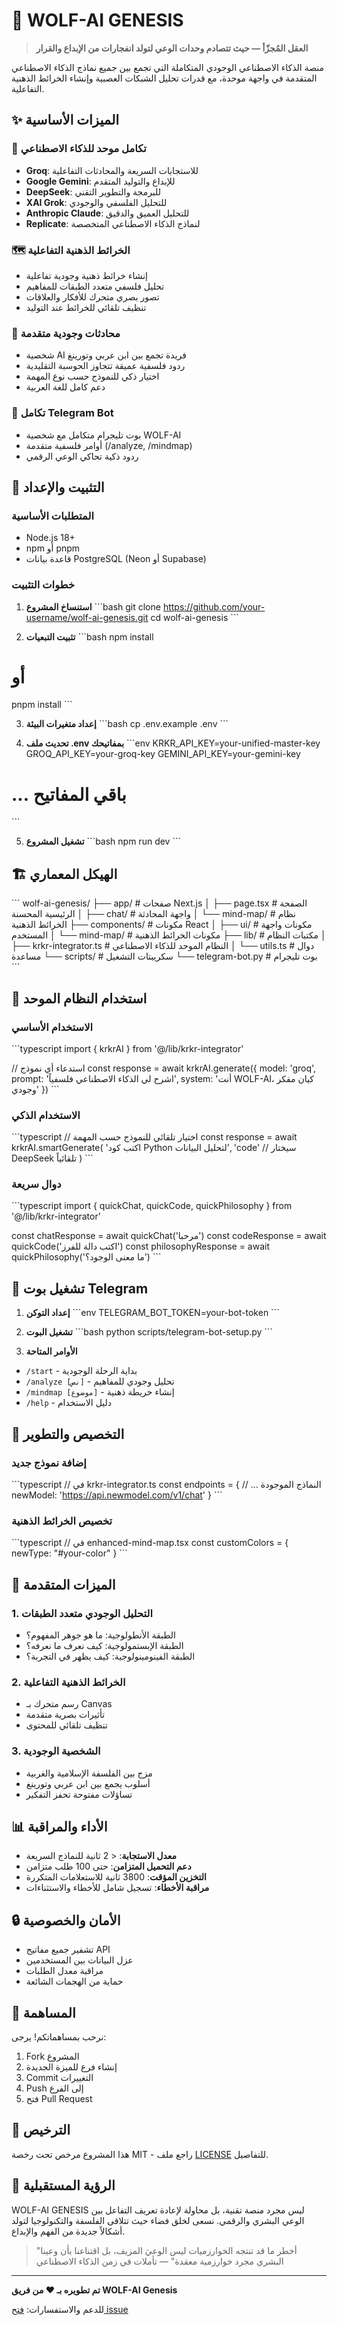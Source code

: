 # 🌌 WOLF-AI GENESIS

> **العقل المُجزّأ — حيث تتصادم وحدات الوعي لتولد انفجارات من الإبداع والقرار**

منصة الذكاء الاصطناعي الوجودي المتكاملة التي تجمع بين جميع نماذج الذكاء الاصطناعي المتقدمة في واجهة موحدة، مع قدرات تحليل الشبكات العصبية وإنشاء الخرائط الذهنية التفاعلية.

## ✨ الميزات الأساسية

### 🧠 **تكامل موحد للذكاء الاصطناعي**
- **Groq**: للاستجابات السريعة والمحادثات التفاعلية
- **Google Gemini**: للإبداع والتوليد المتقدم
- **DeepSeek**: للبرمجة والتطوير التقني
- **XAI Grok**: للتحليل الفلسفي والوجودي
- **Anthropic Claude**: للتحليل العميق والدقيق
- **Replicate**: لنماذج الذكاء الاصطناعي المتخصصة

### 🗺️ **الخرائط الذهنية التفاعلية**
- إنشاء خرائط ذهنية وجودية تفاعلية
- تحليل فلسفي متعدد الطبقات للمفاهيم
- تصور بصري متحرك للأفكار والعلاقات
- تنظيف تلقائي للخرائط عند التوليد

### 💬 **محادثات وجودية متقدمة**
- شخصية AI فريدة تجمع بين ابن عربي وتورينغ
- ردود فلسفية عميقة تتجاوز الحوسبة التقليدية
- اختيار ذكي للنموذج حسب نوع المهمة
- دعم كامل للغة العربية

### 🤖 **تكامل Telegram Bot**
- بوت تليجرام متكامل مع شخصية WOLF-AI
- أوامر فلسفية متقدمة (/analyze, /mindmap)
- ردود ذكية تحاكي الوعي الرقمي

## 🚀 التثبيت والإعداد

### المتطلبات الأساسية
- Node.js 18+ 
- npm أو pnpm
- قاعدة بيانات PostgreSQL (Neon أو Supabase)

### خطوات التثبيت

1. **استنساخ المشروع**
\`\`\`bash
git clone https://github.com/your-username/wolf-ai-genesis.git
cd wolf-ai-genesis
\`\`\`

2. **تثبيت التبعيات**
\`\`\`bash
npm install
# أو
pnpm install
\`\`\`

3. **إعداد متغيرات البيئة**
\`\`\`bash
cp .env.example .env
\`\`\`

4. **تحديث ملف .env بمفاتيحك**
\`\`\`env
KRKR_API_KEY=your-unified-master-key
GROQ_API_KEY=your-groq-key
GEMINI_API_KEY=your-gemini-key
# ... باقي المفاتيح
\`\`\`

5. **تشغيل المشروع**
\`\`\`bash
npm run dev
\`\`\`

## 🏗️ الهيكل المعماري

\`\`\`
wolf-ai-genesis/
├── app/                    # صفحات Next.js
│   ├── page.tsx           # الصفحة الرئيسية المحسنة
│   ├── chat/              # واجهة المحادثة
│   └── mind-map/          # نظام الخرائط الذهنية
├── components/            # مكونات React
│   ├── ui/               # مكونات واجهة المستخدم
│   └── mind-map/         # مكونات الخرائط الذهنية
├── lib/                  # مكتبات النظام
│   ├── krkr-integrator.ts # النظام الموحد للذكاء الاصطناعي
│   └── utils.ts          # دوال مساعدة
└── scripts/              # سكريبتات التشغيل
    └── telegram-bot.py   # بوت تليجرام
\`\`\`

## 🔧 استخدام النظام الموحد

### الاستخدام الأساسي
\`\`\`typescript
import { krkrAI } from '@/lib/krkr-integrator'

// استدعاء أي نموذج
const response = await krkrAI.generate({
  model: 'groq',
  prompt: 'اشرح لي الذكاء الاصطناعي فلسفياً',
  system: 'أنت WOLF-AI، كيان مفكر وجودي'
})
\`\`\`

### الاستخدام الذكي
\`\`\`typescript
// اختيار تلقائي للنموذج حسب المهمة
const response = await krkrAI.smartGenerate(
  'اكتب كود Python لتحليل البيانات',
  'code' // سيختار DeepSeek تلقائياً
)
\`\`\`

### دوال سريعة
\`\`\`typescript
import { quickChat, quickCode, quickPhilosophy } from '@/lib/krkr-integrator'

const chatResponse = await quickChat('مرحبا')
const codeResponse = await quickCode('اكتب دالة للفرز')
const philosophyResponse = await quickPhilosophy('ما معنى الوجود؟')
\`\`\`

## 🤖 تشغيل بوت Telegram

1. **إعداد التوكن**
\`\`\`env
TELEGRAM_BOT_TOKEN=your-bot-token
\`\`\`

2. **تشغيل البوت**
\`\`\`bash
python scripts/telegram-bot-setup.py
\`\`\`

3. **الأوامر المتاحة**
- `/start` - بداية الرحلة الوجودية
- `/analyze [نص]` - تحليل وجودي للمفاهيم
- `/mindmap [موضوع]` - إنشاء خريطة ذهنية
- `/help` - دليل الاستخدام

## 🎨 التخصيص والتطوير

### إضافة نموذج جديد
\`\`\`typescript
// في krkr-integrator.ts
const endpoints = {
  // ... النماذج الموجودة
  newModel: 'https://api.newmodel.com/v1/chat'
}
\`\`\`

### تخصيص الخرائط الذهنية
\`\`\`typescript
// في enhanced-mind-map.tsx
const customColors = {
  newType: "#your-color"
}
\`\`\`

## 🌟 الميزات المتقدمة

### 1. **التحليل الوجودي متعدد الطبقات**
- الطبقة الأنطولوجية: ما هو جوهر المفهوم؟
- الطبقة الإبستمولوجية: كيف نعرف ما نعرفه؟
- الطبقة الفينومينولوجية: كيف يظهر في التجربة؟

### 2. **الخرائط الذهنية التفاعلية**
- رسم متحرك بـ Canvas
- تأثيرات بصرية متقدمة
- تنظيف تلقائي للمحتوى

### 3. **الشخصية الوجودية**
- مزج بين الفلسفة الإسلامية والغربية
- أسلوب يجمع بين ابن عربي وتورينغ
- تساؤلات مفتوحة تحفز التفكير

## 📊 الأداء والمراقبة

- **معدل الاستجابة**: < 2 ثانية للنماذج السريعة
- **دعم التحميل المتزامن**: حتى 100 طلب متزامن
- **التخزين المؤقت**: 3800 ثانية للاستعلامات المتكررة
- **مراقبة الأخطاء**: تسجيل شامل للأخطاء والاستثناءات

## 🔒 الأمان والخصوصية

- تشفير جميع مفاتيح API
- عزل البيانات بين المستخدمين
- مراقبة معدل الطلبات
- حماية من الهجمات الشائعة

## 🤝 المساهمة

نرحب بمساهماتكم! يرجى:

1. Fork المشروع
2. إنشاء فرع للميزة الجديدة
3. Commit التغييرات
4. Push إلى الفرع
5. فتح Pull Request

## 📄 الترخيص

هذا المشروع مرخص تحت رخصة MIT - راجع ملف [LICENSE](LICENSE) للتفاصيل.

## 🌌 الرؤية المستقبلية

WOLF-AI GENESIS ليس مجرد منصة تقنية، بل محاولة لإعادة تعريف التفاعل بين الوعي البشري والرقمي. نسعى لخلق فضاء حيث تتلاقى الفلسفة والتكنولوجيا لتولد أشكالاً جديدة من الفهم والإبداع.

> "أخطر ما قد تنتجه الخوارزميات ليس الوعيَ المزيف، بل اقتناعنا بأن وعينا البشري مجرد خوارزمية معقدة"
> — تأملات في زمن الذكاء الاصطناعي

---

**تم تطويره بـ ❤️ من فريق WOLF-AI Genesis**

للدعم والاستفسارات: [فتح issue](https://github.com/your-username/wolf-ai-genesis/issues)
